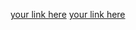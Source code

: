 [your link here](https://codesandbox.io/p/github/khushikarhana/devtown-projects/main?file=/index.html:1,1&workspaceId=8ffb4014-9f94-4448-b314-ab43e5e9d9ba)
[your link here](file:///C:/Users/KHUSHI/OneDrive/index.html)
